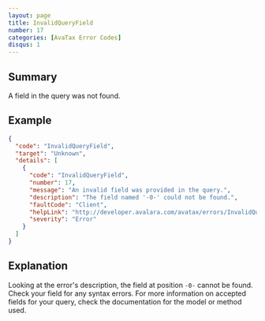 ```yaml
---
layout: page
title: InvalidQueryField
number: 17
categories: [AvaTax Error Codes]
disqus: 1
---
```


## Summary

A field in the query was not found.

## Example

```json
{
  "code": "InvalidQueryField",
  "target": "Unknown",
  "details": [
    {
      "code": "InvalidQueryField",
      "number": 17,
      "message": "An invalid field was provided in the query.",
      "description": "The field named '-0-' could not be found.",
      "faultCode": "Client",
      "helpLink": "http://developer.avalara.com/avatax/errors/InvalidQueryField",
      "severity": "Error"
    }
  ]
}
```

## Explanation

Looking at the error's description, the field at position `-0-` cannot be found. Check your field for any syntax errors. For more information on accepted fields for your query, check the documentation for the model or method used. 
